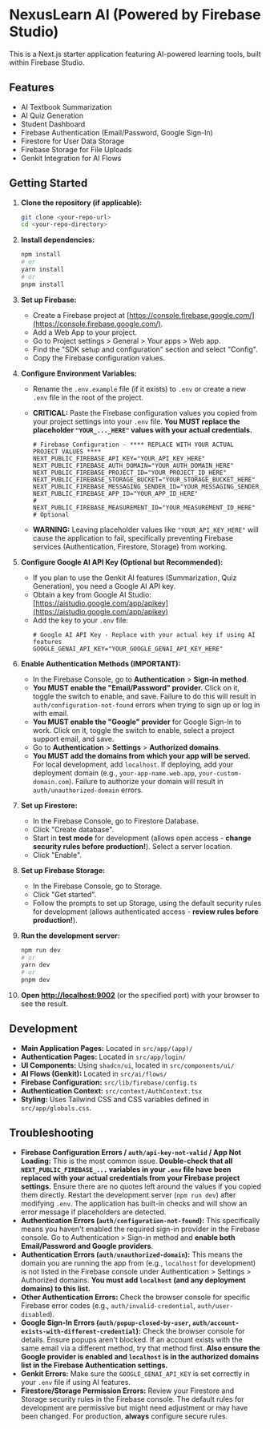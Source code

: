 # NexusLearn AI (Powered by Firebase Studio)

This is a Next.js starter application featuring AI-powered learning tools, built within Firebase Studio.

## Features

*   AI Textbook Summarization
*   AI Quiz Generation
*   Student Dashboard
*   Firebase Authentication (Email/Password, Google Sign-In)
*   Firestore for User Data Storage
*   Firebase Storage for File Uploads
*   Genkit Integration for AI Flows

## Getting Started

1.  **Clone the repository (if applicable):**
    ```bash
    git clone <your-repo-url>
    cd <your-repo-directory>
    ```

2.  **Install dependencies:**
    ```bash
    npm install
    # or
    yarn install
    # or
    pnpm install
    ```

3.  **Set up Firebase:**
    *   Create a Firebase project at [https://console.firebase.google.com/](https://console.firebase.google.com/).
    *   Add a Web App to your project.
    *   Go to Project settings > General > Your apps > Web app.
    *   Find the "SDK setup and configuration" section and select "Config".
    *   Copy the Firebase configuration values.

4.  **Configure Environment Variables:**
    *   Rename the `.env.example` file (if it exists) to `.env` or create a new `.env` file in the root of the project.
    *   **CRITICAL:** Paste the Firebase configuration values you copied from your project settings into your `.env` file. **You MUST replace the placeholder `"YOUR_..._HERE"` values with your actual credentials.**

        ```dotenv
        # Firebase Configuration - **** REPLACE WITH YOUR ACTUAL PROJECT VALUES ****
        NEXT_PUBLIC_FIREBASE_API_KEY="YOUR_API_KEY_HERE"
        NEXT_PUBLIC_FIREBASE_AUTH_DOMAIN="YOUR_AUTH_DOMAIN_HERE"
        NEXT_PUBLIC_FIREBASE_PROJECT_ID="YOUR_PROJECT_ID_HERE"
        NEXT_PUBLIC_FIREBASE_STORAGE_BUCKET="YOUR_STORAGE_BUCKET_HERE"
        NEXT_PUBLIC_FIREBASE_MESSAGING_SENDER_ID="YOUR_MESSAGING_SENDER_ID_HERE"
        NEXT_PUBLIC_FIREBASE_APP_ID="YOUR_APP_ID_HERE"
        # NEXT_PUBLIC_FIREBASE_MEASUREMENT_ID="YOUR_MEASUREMENT_ID_HERE" # Optional
        ```
    *   **WARNING:** Leaving placeholder values like `"YOUR_API_KEY_HERE"` will cause the application to fail, specifically preventing Firebase services (Authentication, Firestore, Storage) from working.

5.  **Configure Google AI API Key (Optional but Recommended):**
    *   If you plan to use the Genkit AI features (Summarization, Quiz Generation), you need a Google AI API key.
    *   Obtain a key from Google AI Studio: [https://aistudio.google.com/app/apikey](https://aistudio.google.com/app/apikey)
    *   Add the key to your `.env` file:
        ```dotenv
        # Google AI API Key - Replace with your actual key if using AI features
        GOOGLE_GENAI_API_KEY="YOUR_GOOGLE_GENAI_API_KEY_HERE"
        ```

6.  **Enable Authentication Methods (IMPORTANT):**
    *   In the Firebase Console, go to **Authentication** > **Sign-in method**.
    *   **You MUST enable the "Email/Password" provider.** Click on it, toggle the switch to enable, and save. Failure to do this will result in `auth/configuration-not-found` errors when trying to sign up or log in with email.
    *   **You MUST enable the "Google" provider** for Google Sign-In to work. Click on it, toggle the switch to enable, select a project support email, and save.
    *   Go to **Authentication** > **Settings** > **Authorized domains**.
    *   **You MUST add the domains from which your app will be served.** For local development, add `localhost`. If deploying, add your deployment domain (e.g., `your-app-name.web.app`, `your-custom-domain.com`). Failure to authorize your domain will result in `auth/unauthorized-domain` errors.

7.  **Set up Firestore:**
    *   In the Firebase Console, go to Firestore Database.
    *   Click "Create database".
    *   Start in **test mode** for development (allows open access - **change security rules before production!**). Select a server location.
    *   Click "Enable".

8.  **Set up Firebase Storage:**
    *   In the Firebase Console, go to Storage.
    *   Click "Get started".
    *   Follow the prompts to set up Storage, using the default security rules for development (allows authenticated access - **review rules before production!**).

9.  **Run the development server:**
    ```bash
    npm run dev
    # or
    yarn dev
    # or
    pnpm dev
    ```

10. **Open [http://localhost:9002](http://localhost:9002)** (or the specified port) with your browser to see the result.

## Development

*   **Main Application Pages:** Located in `src/app/(app)/`
*   **Authentication Pages:** Located in `src/app/login/`
*   **UI Components:** Using `shadcn/ui`, located in `src/components/ui/`
*   **AI Flows (Genkit):** Located in `src/ai/flows/`
*   **Firebase Configuration:** `src/lib/firebase/config.ts`
*   **Authentication Context:** `src/context/AuthContext.tsx`
*   **Styling:** Uses Tailwind CSS and CSS variables defined in `src/app/globals.css`.

## Troubleshooting

*   **Firebase Configuration Errors / `auth/api-key-not-valid` / App Not Loading:** This is the most common issue. **Double-check that all `NEXT_PUBLIC_FIREBASE_...` variables in your `.env` file have been replaced with your actual credentials from your Firebase project settings.** Ensure there are no quotes left around the values if you copied them directly. Restart the development server (`npm run dev`) after modifying `.env`. The application has built-in checks and will show an error message if placeholders are detected.
*   **Authentication Errors (`auth/configuration-not-found`):** This specifically means you haven't enabled the required sign-in provider in the Firebase console. Go to Authentication > Sign-in method and **enable both Email/Password and Google providers**.
*   **Authentication Errors (`auth/unauthorized-domain`):** This means the domain you are running the app from (e.g., `localhost` for development) is not listed in the Firebase console under Authentication > Settings > Authorized domains. **You must add `localhost` (and any deployment domains) to this list.**
*   **Other Authentication Errors:** Check the browser console for specific Firebase error codes (e.g., `auth/invalid-credential`, `auth/user-disabled`).
*   **Google Sign-In Errors (`auth/popup-closed-by-user`, `auth/account-exists-with-different-credential`):** Check the browser console for details. Ensure popups aren't blocked. If an account exists with the same email via a different method, try that method first. **Also ensure the Google provider is enabled and `localhost` is in the authorized domains list in the Firebase Authentication settings.**
*   **Genkit Errors:** Make sure the `GOOGLE_GENAI_API_KEY` is set correctly in your `.env` file if using AI features.
*   **Firestore/Storage Permission Errors:** Review your Firestore and Storage security rules in the Firebase console. The default rules for development are permissive but might need adjustment or may have been changed. For production, **always** configure secure rules.


